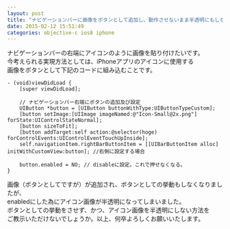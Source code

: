 ```yaml
---
layout: post
title: "ナビゲーションバーに画像をボタンとして追加し、動作させないまま半透明にもしない方法"
date: 2015-02-12 15:51:49
categories: objective-c ios8 iphone
---
```

<p>ナビゲーションバーの右端にアイコンのように画像を貼り付けたいです。<br>
今考えられる実現方法としては、iPhoneアプリのアイコンに使用する<br>
画像をボタンとして下記のコードに組み込むことです。</p>

<pre><code>- (void)viewDidLoad {
    [super viewDidLoad];

    // ナビゲーションバー右端にボタンの追加及び設定
    UIButton *button = [UIButton buttonWithType:UIButtonTypeCustom];
    [button setImage:[UIImage imageNamed:@"Icon-Small@2x.png"] forState:UIControlStateNormal];
    [button sizeToFit];
    [button addTarget:self action:@selector(hoge) forControlEvents:UIControlEventTouchUpInside];
    self.navigationItem.rightBarButtonItem = [[UIBarButtonItem alloc] initWithCustomView:button]; //右側に設定する場合

    button.enabled = NO; // disableに設定。これで押せなくなる。
}
</code></pre>

<p>画像（ボタンとしてですが）が追加され、ボタンとしての挙動もしなくなりましたが、<br>
enabledにした為にアイコン画像が半透明になってしまいました。<br>
ボタンとしての挙動をさせず、かつ、アイコン画像を半透明にしない方法を<br>
ご教示いただけないでしょうか。以上、何卒よろしくお願いいたします。</p>
